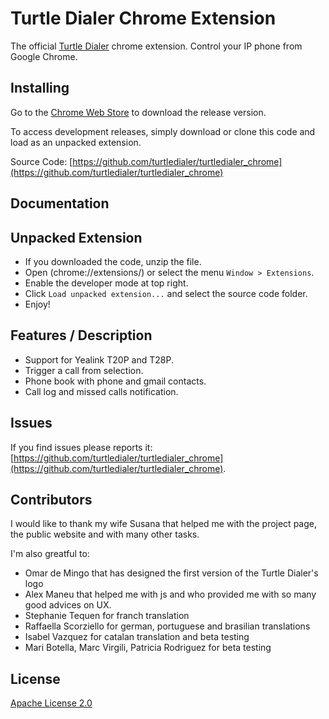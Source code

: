 Turtle Dialer Chrome Extension
==========

The official [Turtle Dialer](http://www.turtledialer.com/) chrome extension. Control your IP phone from Google Chrome.


Installing
-----

Go to the [Chrome Web Store](https://chrome.google.com/webstore/detail/ninbgcpkedmfiflomhiboeoohbafakkg) to download the release version.

To access development releases, simply download or clone this code and load as an unpacked extension.

Source Code: [https://github.com/turtledialer/turtledialer_chrome](https://github.com/turtledialer/turtledialer_chrome)


Documentation
-----


Unpacked Extension
-----

- If you downloaded the code, unzip the file.
- Open (chrome://extensions/) or select the menu `Window > Extensions`.
- Enable the developer mode at top right.
- Click `Load unpacked extension...` and select the source code folder.
- Enjoy!


Features / Description
-----

- Support for Yealink T20P and T28P.
- Trigger a call from selection.
- Phone book with phone and gmail contacts.
- Call log and missed calls notification.



Issues
-----

If you find issues please reports it: [https://github.com/turtledialer/turtledialer_chrome](https://github.com/turtledialer/turtledialer_chrome).


Contributors
-----

I would like to thank my wife Susana that helped me with the project page, the public website and with many other tasks.

I'm also greatful to:

- Omar de Mingo that has designed the first version of the Turtle Dialer's logo
- Alex Maneu that helped me with js and who provided me with so many good advices on UX.
- Stephanie Tequen for franch translation
- Raffaella Scorziello for german, portuguese and brasilian translations
- Isabel Vazquez for catalan translation and beta testing
- Mari Botella, Marc Virgili, Patricia Rodriguez for beta testing


License
-----

[Apache License 2.0](http://www.apache.org/licenses/LICENSE-2.0.html)